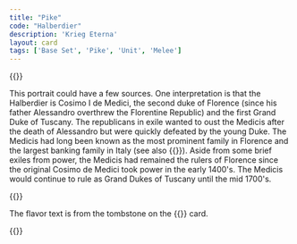 ```yaml
---
title: "Pike"
code: "Halberdier"
description: 'Krieg Eterna'
layout: card
tags: ['Base Set', 'Pike', 'Unit', 'Melee']
---
```

{{<card-detail-page title="Halberdier" artwork="Portrait of a Halberdier by Pontormo (1530)" attr="Saint Augustine" book="Soliloquia animae ad Deum">}}
<p>
This portrait could have a few sources. One interpretation is that the Halberdier is Cosimo I de Medici, the second duke of Florence (since his father Alessandro overthrew the Florentine Republic) and the first Grand Duke of Tuscany. The republicans in exile wanted to oust the Medicis after the death of Alessandro but were quickly defeated by the young Duke. The Medicis had long been known as the most prominent family in Florence and the largest banking family in Italy (see also {{<cardlink name="Usury">}}). Aside from some brief exiles from power, the Medicis had remained the rulers of Florence since the original Cosimo de Medici took power in the early 1400's. The Medicis would continue to rule as Grand Dukes of Tuscany until the mid 1700's.
</p>
{{<card-detail-image file="cosimo.jpg" caption="Cosimo I de Medici by Jacopo Pontormo (1538)">}}
<p>
The flavor text is from the tombstone on the {{<cardlink name="Death">}} card.
</p>
{{</card-detail-page>}}